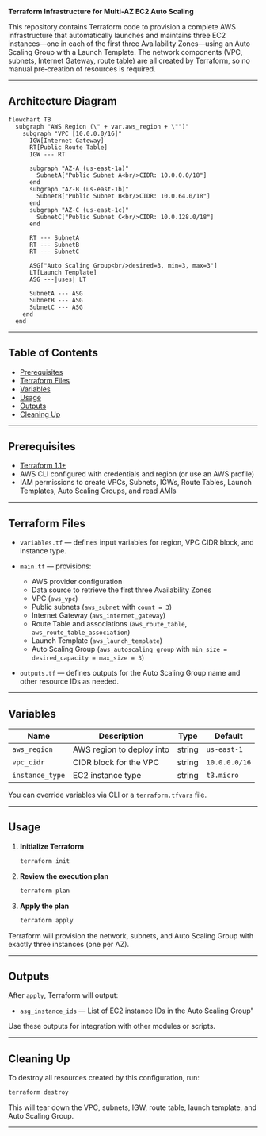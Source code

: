 **Terraform Infrastructure for Multi-AZ EC2 Auto Scaling**

This repository contains Terraform code to provision a complete AWS infrastructure that automatically launches and maintains three EC2 instances—one in each of the first three Availability Zones—using an Auto Scaling Group with a Launch Template. The network components (VPC, subnets, Internet Gateway, route table) are all created by Terraform, so no manual pre‑creation of resources is required.

---

## Architecture Diagram

```mermaid
flowchart TB
  subgraph "AWS Region (\" + var.aws_region + \"")"
    subgraph "VPC [10.0.0.0/16]"
      IGW[Internet Gateway]
      RT[Public Route Table]
      IGW --- RT

      subgraph "AZ-A (us-east-1a)"
        SubnetA["Public Subnet A<br/>CIDR: 10.0.0.0/18"]
      end
      subgraph "AZ-B (us-east-1b)"
        SubnetB["Public Subnet B<br/>CIDR: 10.0.64.0/18"]
      end
      subgraph "AZ-C (us-east-1c)"
        SubnetC["Public Subnet C<br/>CIDR: 10.0.128.0/18"]
      end

      RT --- SubnetA
      RT --- SubnetB
      RT --- SubnetC

      ASG["Auto Scaling Group<br/>desired=3, min=3, max=3"]
      LT[Launch Template]
      ASG ---|uses| LT

      SubnetA --- ASG
      SubnetB --- ASG
      SubnetC --- ASG
    end
  end
```

---

## Table of Contents

* [Prerequisites](#prerequisites)
* [Terraform Files](#terraform-files)
* [Variables](#variables)
* [Usage](#usage)
* [Outputs](#outputs)
* [Cleaning Up](#cleaning-up)

---

## Prerequisites

* [Terraform 1.1+](https://www.terraform.io/downloads.html)
* AWS CLI configured with credentials and region (or use an AWS profile)
* IAM permissions to create VPCs, Subnets, IGWs, Route Tables, Launch Templates, Auto Scaling Groups, and read AMIs

---

## Terraform Files

* `variables.tf` — defines input variables for region, VPC CIDR block, and instance type.
* `main.tf` — provisions:

  * AWS provider configuration
  * Data source to retrieve the first three Availability Zones
  * VPC (`aws_vpc`)
  * Public subnets (`aws_subnet` with `count = 3`)
  * Internet Gateway (`aws_internet_gateway`)
  * Route Table and associations (`aws_route_table`, `aws_route_table_association`)
  * Launch Template (`aws_launch_template`)
  * Auto Scaling Group (`aws_autoscaling_group` with `min_size = desired_capacity = max_size = 3`)
* `outputs.tf` — defines outputs for the Auto Scaling Group name and other resource IDs as needed.

---

## Variables

| Name            | Description               | Type   | Default       |
| --------------- | ------------------------- | ------ | ------------- |
| `aws_region`    | AWS region to deploy into | string | `us-east-1`   |
| `vpc_cidr`      | CIDR block for the VPC    | string | `10.0.0.0/16` |
| `instance_type` | EC2 instance type         | string | `t3.micro`    |

You can override variables via CLI or a `terraform.tfvars` file.

---

## Usage

1. **Initialize Terraform**

   ```bash
   terraform init
   ```

2. **Review the execution plan**

   ```bash
   terraform plan
   ```

3. **Apply the plan**

   ```bash
   terraform apply
   ```

Terraform will provision the network, subnets, and Auto Scaling Group with exactly three instances (one per AZ).

---

## Outputs

After `apply`, Terraform will output:

* `asg_instance_ids` — List of EC2 instance IDs in the Auto Scaling Group"

Use these outputs for integration with other modules or scripts.

---

## Cleaning Up

To destroy all resources created by this configuration, run:

```bash
terraform destroy
```

This will tear down the VPC, subnets, IGW, route table, launch template, and Auto Scaling Group.

---
